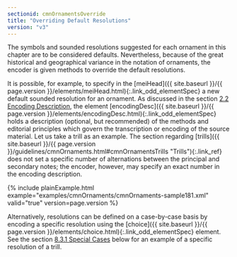```yaml
---
sectionid: cmnOrnamentsOverride
title: "Overriding Default Resolutions"
version: "v3"
---
```




The symbols and sounded resolutions suggested for each ornament in this chapter are
to be
considered defaults. Nevertheless, because of the great historical and geographical
variance
in the notation of ornaments, the encoder is given methods to override the default
resolutions.

It is possible, for example, to specify in the [meiHead]({{ site.baseurl }}/{{ page.version }}/elements/meiHead.html){:.link_odd_elementSpec} a new default
sounded resolution for an ornament. As discussed in the section <a class="link_ptr" title="Encoding Description" href="{{ site.baseurl }}/{{ page.version }}/guidelines/header.html#headerEncodingDescription">2.2 Encoding Description</a>, the element [encodingDesc]({{ site.baseurl }}/{{ page.version }}/elements/encodingDesc.html){:.link_odd_elementSpec}
holds a description (optional, but recommended) of the methods and editorial principles
which govern the transcription or encoding of the source material. Let us take a trill
as an
example. The section regarding [trills]({{ site.baseurl }}/{{ page.version }}/guidelines/cmnOrnaments.html#cmnOrnamentsTrills "Trills"){:.link_ref} does not set a
specific number of alternations between the principal and secondary notes; the encoder,
however, may specify an exact number in the encoding description.

{% include plainExample.html example="examples/cmnOrnaments/cmnOrnaments-sample181.xml" valid="true" version=page.version %}


Alternatively, resolutions can be defined on a case-by-case basis by encoding a specific
resolution using the [choice]({{ site.baseurl }}/{{ page.version }}/elements/choice.html){:.link_odd_elementSpec} element. See the section <a class="link_ptr" title="Special Cases" href="{{ site.baseurl }}/{{ page.version }}/guidelines/cmnOrnaments.html#cmnOrnamentsTrillsSpecial">8.3.1 Special Cases</a> below for an example of a specific resolution of a
trill.

